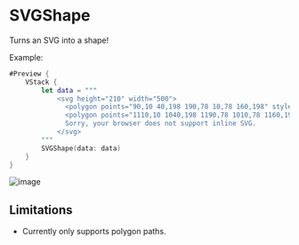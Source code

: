 # SVGShape

Turns an SVG into a shape!

Example:

```swift
#Preview {
    VStack {
        let data = """
            <svg height="210" width="500">
              <polygon points="90,10 40,198 190,78 10,78 160,198" style="fill:lime;stroke:purple;stroke-width:5;fill-rule:nonzero;"/>
              <polygon points="1110,10 1040,198 1190,78 1010,78 1160,198" style="fill:lime;stroke:purple;stroke-width:5;fill-rule:nonzero;"/>
              Sorry, your browser does not support inline SVG.
            </svg>
        """
        SVGShape(data: data)
    }
}
```

![image](https://github.com/rensorapps/Swift-SVGShape/assets/92299/b5421118-3d5b-4a95-8651-73d2420d946e)


## Limitations

* Currently only supports polygon paths.
